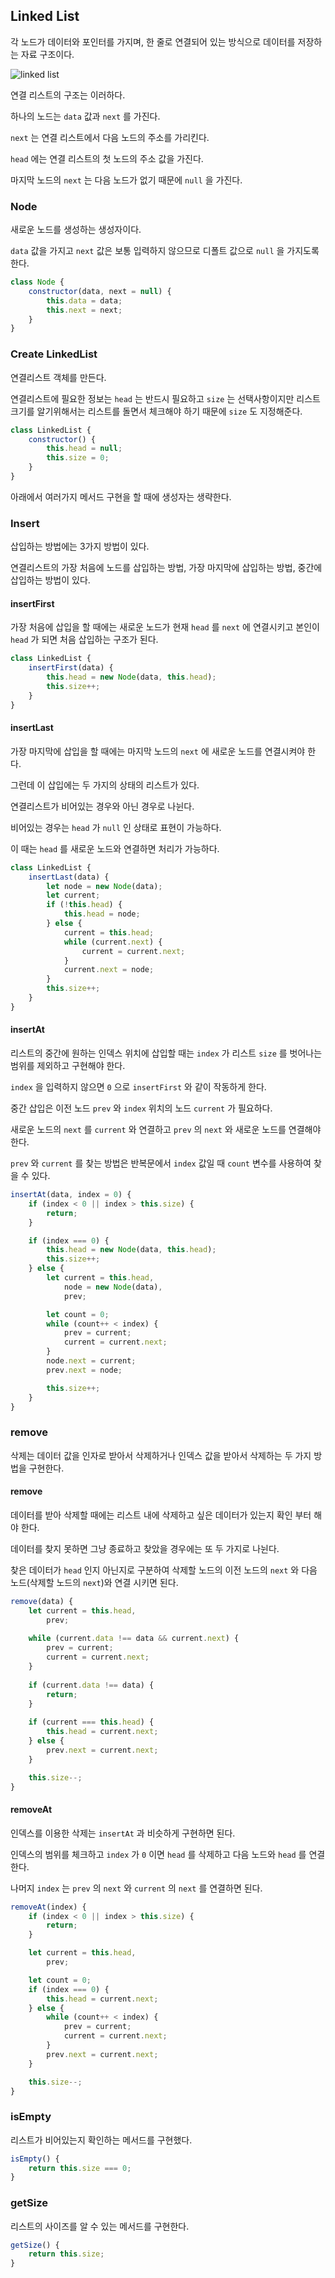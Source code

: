 ## Linked List

각 노드가 데이터와 포인터를 가지며, 한 줄로 연결되어 있는 방식으로 데이터를 저장하는 자료 구조이다.

![linked list](./img/linked_list.PNG)

연결 리스트의 구조는 이러하다.

하나의 노드는 `data` 값과 `next` 를 가진다.

`next` 는 연결 리스트에서 다음 노드의 주소를 가리킨다.

`head` 에는 연결 리스트의 첫 노드의 주소 값을 가진다.

마지막 노드의 `next` 는 다음 노드가 없기 때문에 `null` 을 가진다.

### Node

새로운 노드를 생성하는 생성자이다.

`data` 값을 가지고 `next` 값은 보통 입력하지 않으므로 디폴트 값으로 `null` 을 가지도록 한다.

```js
class Node {
    constructor(data, next = null) {
        this.data = data;
        this.next = next;
    }
}
```

### Create LinkedList

연결리스트 객체를 만든다.

연결리스트에 필요한 정보는 `head` 는 반드시 필요하고 `size` 는 선택사항이지만 리스트 크기를 알기위해서는 리스트를 돌면서 체크해야 하기 때문에 `size` 도 지정해준다.

```js
class LinkedList {
    constructor() {
        this.head = null;
        this.size = 0;
    }
}
```

아래에서 여러가지 메서드 구현을 할 때에 생성자는 생략한다.

### Insert

삽입하는 방법에는 3가지 방법이 있다.

연결리스트의 가장 처음에 노드를 삽입하는 방법, 가장 마지막에 삽입하는 방법, 중간에 삽입하는 방법이 있다.

#### insertFirst

가장 처음에 삽입을 할 때에는 새로운 노드가 현재 `head` 를 `next` 에 연결시키고 본인이 `head` 가 되면 처음 삽입하는 구조가 된다.

```js
class LinkedList {
    insertFirst(data) {
        this.head = new Node(data, this.head);
        this.size++;
    }
}
```

#### insertLast

가장 마지막에 삽입을 할 때에는 마지막 노드의 `next` 에 새로운 노드를 연결시켜야 한다.

그런데 이 삽입에는 두 가지의 상태의 리스트가 있다.

연결리스트가 비어있는 경우와 아닌 경우로 나뉜다.

비어있는 경우는 `head` 가 `null` 인 상태로 표현이 가능하다.

이 때는 `head` 를 새로운 노드와 연결하면 처리가 가능하다.

```js
class LinkedList {
    insertLast(data) {
        let node = new Node(data);
        let current;
        if (!this.head) {
            this.head = node;
        } else {
            current = this.head;
            while (current.next) {
                current = current.next;
            }
            current.next = node;
        }
        this.size++;
    }
}
```

#### insertAt

리스트의 중간에 원하는 인덱스 위치에 삽입할 때는 `index` 가 리스트 `size` 를 벗어나는 범위를 제외하고 구현해야 한다.

`index` 을 입력하지 않으면 `0` 으로 `insertFirst` 와 같이 작동하게 한다.

중간 삽입은 이전 노드 `prev` 와 `index` 위치의 노드 `current` 가 필요하다.

새로운 노드의 `next` 를 `current` 와 연결하고 `prev` 의 `next` 와 새로운 노드를 연결해야 한다.

`prev` 와 `current` 를 찾는 방법은 반복문에서 `index` 값일 때 `count` 변수를 사용하여 찾을 수 있다.

```js
insertAt(data, index = 0) {
    if (index < 0 || index > this.size) {
        return;
    }

    if (index === 0) {
        this.head = new Node(data, this.head);
        this.size++;
    } else {
        let current = this.head,
            node = new Node(data),
            prev;

        let count = 0;
        while (count++ < index) {
            prev = current;
            current = current.next;
        }
        node.next = current;
        prev.next = node;

        this.size++;
    }
}
```

### remove

삭제는 데이터 값을 인자로 받아서 삭제하거나 인덱스 값을 받아서 삭제하는 두 가지 방법을 구현한다.

#### remove

데이터를 받아 삭제할 때에는 리스트 내에 삭제하고 싶은 데이터가 있는지 확인 부터 해야 한다.

데이터를 찾지 못하면 그냥 종료하고 찾았을 경우에는 또 두 가지로 나뉜다.

찾은 데이터가 `head` 인지 아닌지로 구분하여 삭제할 노드의 이전 노드의 `next` 와 다음 노드(삭제할 노드의 `next`)와 연결 시키면 된다.

```js
remove(data) {
    let current = this.head,
        prev;
    
    while (current.data !== data && current.next) {
        prev = current;
        current = current.next;
    }
    
    if (current.data !== data) {
        return;
    }
    
    if (current === this.head) {
        this.head = current.next;
    } else {
        prev.next = current.next;
    }

    this.size--;
}
```

#### removeAt

인덱스를 이용한 삭제는 `insertAt` 과 비슷하게 구현하면 된다.

인덱스의 범위를 체크하고 `index` 가 `0` 이면 `head` 를 삭제하고 다음 노드와 `head` 를 연결한다.

나머지 `index` 는 `prev` 의 `next` 와 `current` 의 `next` 를 연결하면 된다.

```js
removeAt(index) {
    if (index < 0 || index > this.size) {
        return;
    }

    let current = this.head,
        prev;

    let count = 0;
    if (index === 0) {
        this.head = current.next;
    } else {
        while (count++ < index) {
            prev = current;
            current = current.next;
        }
        prev.next = current.next;
    }

    this.size--;
}
```

### isEmpty

리스트가 비어있는지 확인하는 메서드를 구현했다.

```js
isEmpty() {
    return this.size === 0;
}
```

### getSize

리스트의 사이즈를 알 수 있는 메서드를 구현한다.

```js
getSize() {
    return this.size;
}
```




